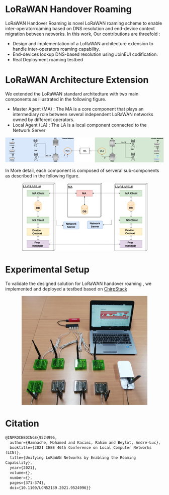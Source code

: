 # LoRaWAN Handover Roaming 
LoRaWAN Handover Roaming is novel LoRaWAN roaming scheme to enable inter-operatorroaming based on DNS resolution and end-device context migration between networks. In this work, Our contributions are threefold :

* Design and implementation of a LoRaWAN architecture extension to handle inter-operators roaming capability.
* End-devices lookup DNS-based resolution using JoinEUI codification.
* Real Deployment roaming testbed

# LoRaWAN Architecture Extension
We extended the LoRaWAN standard architedture with two main components as illustrated in the following figure.

* Master Agent (MA) : The MA is a core component that plays an intermediary role between several independent LoRaWAN networks  owned by different operators.
* Local Agent (LA) : The LA is a local component connected to the Network Server

<p align="center">
<img src="./assets/roaming_arch_v3.png" alt="drawing" />
</p>

In More detail, each component is composed of serveral sub-components as described in the following figure.


<p align="center">
<img src="./assets/system-arch.png" alt="drawing" width="400"/>
</p>


# Experimental Setup
To validate the designed solution for LoRaWAN handover roaming , we implemented and deployed a testbed based on [ChirpStack](https://www.chirpstack.io/)
<p align="center">
<img src="./assets/setup.jpg" alt="drawing" width="400"/>
</p>




# Citation
```
@INPROCEEDINGS{9524996,
  author={Hamnache, Mohamed and Kacimi, Rahim and Beylot, André-Luc},
  booktitle={2021 IEEE 46th Conference on Local Computer Networks (LCN)}, 
  title={Unifying LoRaWAN Networks by Enabling the Roaming Capability}, 
  year={2021},
  volume={},
  number={},
  pages={371-374},
  doi={10.1109/LCN52139.2021.9524996}}
```

